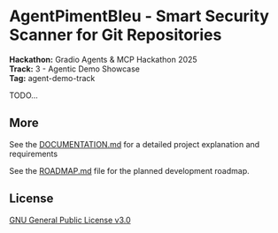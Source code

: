 # AgentPimentBleu - Smart Security Scanner for Git Repositories

**Hackathon:** Gradio Agents & MCP Hackathon 2025  
**Track:** 3 - Agentic Demo Showcase  
**Tag:** agent-demo-track

TODO...

## More

See the [DOCUMENTATION.md](DOCUMENTATION.md) for a detailed project explanation and requirements

See the [ROADMAP.md](ROADMAP.md) file for the planned development roadmap.

## License

[GNU General Public License v3.0](LICENSE)
